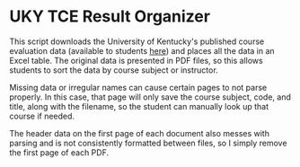# UKY TCE Result Organizer

This script downloads the University of Kentucky's published course evaluation data (available to students [here](https://www.uky.edu/eval/results/tce-results-students)) and places all the data in an Excel table. The original data is presented in PDF files, so this allows students to sort the data by course subject or instructor.

Missing data or irregular names can cause certain pages to not parse properly. In this case, that page will only save the course subject, code, and title, along with the filename, so the student can manually look up that course if needed.

The header data on the first page of each document also messes with parsing and is not consistently formatted between files, so I simply remove the first page of each PDF.
